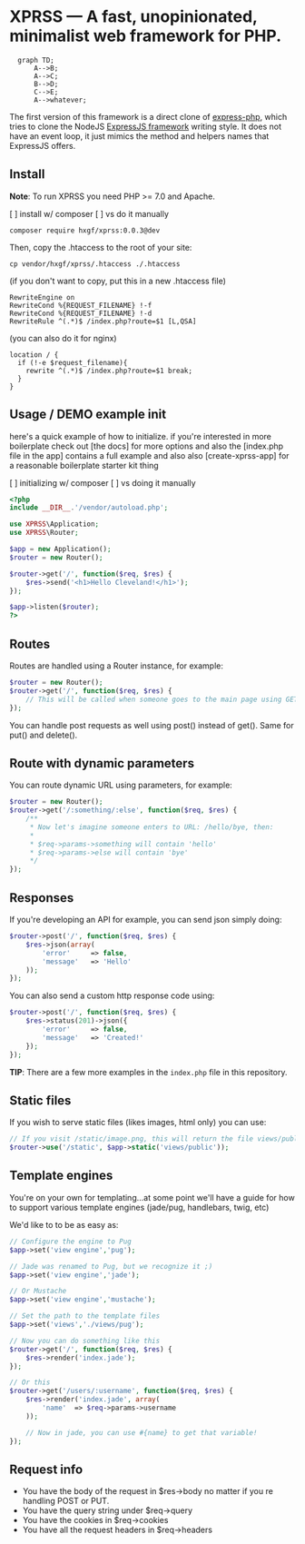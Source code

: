 
# XPRSS — A fast, unopinionated, minimalist web framework for PHP.

```mermaid
  graph TD;
      A-->B;
      A-->C;
      B-->D;
      C-->E;
      A-->whatever;
```

The first version of this framework is a direct clone of [express-php](https://github.com/aeberdinelli/express-php), which tries to clone the NodeJS [ExpressJS framework](https://www.npmjs.com/package/express) writing style. It does not have an event loop, it just mimics the method and helpers names that ExpressJS offers.

## Install
**Note**: To run XPRSS you need PHP >= 7.0 and Apache.

[ ] install w/ composer
[ ] vs do it manually
```
composer require hxgf/xprss:0.0.3@dev
```


Then, copy the .htaccess to the root of your site:

```
cp vendor/hxgf/xprss/.htaccess ./.htaccess
```

(if you don't want to copy, put this in a new .htaccess file)

```
RewriteEngine on
RewriteCond %{REQUEST_FILENAME} !-f
RewriteCond %{REQUEST_FILENAME} !-d
RewriteRule ^(.*)$ /index.php?route=$1 [L,QSA]
```

(you can also do it for nginx)

```
location / {
  if (!-e $request_filename){
    rewrite ^(.*)$ /index.php?route=$1 break;
  }
}
```

## Usage / DEMO example init

here's a quick example of how to initialize. if you're interested in more boilerplate check out [the docs] for more options and also the [index.php file in the app] contains a full example and also also [create-xprss-app] for a reasonable boilerplate starter kit thing

[ ] initializing w/ composer
[ ] vs doing it manually

```php
<?php
include __DIR__.'/vendor/autoload.php';

use XPRSS\Application;
use XPRSS\Router;

$app = new Application();
$router = new Router();

$router->get('/', function($req, $res) {
	$res->send('<h1>Hello Cleveland!</h1>');
});

$app->listen($router);
?>
```

## Routes
Routes are handled using a Router instance, for example:

```php
$router = new Router();
$router->get('/', function($req, $res) {
    // This will be called when someone goes to the main page using GET method.
});
```

You can handle post requests as well using post() instead of get(). Same for put() and delete().

## Route with dynamic parameters
You can route dynamic URL using parameters, for example:

```php
$router = new Router();
$router->get('/:something/:else', function($req, $res) {
    /**
     * Now let's imagine someone enters to URL: /hello/bye, then:
     *
     * $req->params->something will contain 'hello'
     * $req->params->else will contain 'bye'
     */
});
```

## Responses
If you're developing an API for example, you can send json simply doing:

```php
$router->post('/', function($req, $res) {
	$res->json(array(
		'error'		=> false,
		'message'	=> 'Hello'
	));
});
```

You can also send a custom http response code using:

```php
$router->post('/', function($req, $res) {
	$res->status(201)->json({
		'error'		=> false,
		'message'	=> 'Created!'
	});
});
```

**TIP**: There are a few more examples in the `index.php` file in this repository.

## Static files
If you wish to serve static files (likes images, html only) you can use:

```php
// If you visit /static/image.png, this will return the file views/public/image.png
$router->use('/static', $app->static('views/public'));
```

## Template engines
You're on your own for templating...at some point we'll have a guide for how to support various template engines (jade/pug, handlebars, twig, etc)

We'd like to to be as easy as:

```php
// Configure the engine to Pug
$app->set('view engine','pug');

// Jade was renamed to Pug, but we recognize it ;)
$app->set('view engine','jade');

// Or Mustache
$app->set('view engine','mustache');

// Set the path to the template files
$app->set('views','./views/pug');

// Now you can do something like this
$router->get('/', function($req, $res) {
	$res->render('index.jade');
});

// Or this
$router->get('/users/:username', function($req, $res) {
	$res->render('index.jade', array(
		'name'	=> $req->params->username
	));

	// Now in jade, you can use #{name} to get that variable!
});

```


## Request info
- You have the body of the request in $res->body no matter if you re handling POST or PUT.
- You have the query string under $req->query
- You have the cookies in $req->cookies
- You have all the request headers in $req->headers
